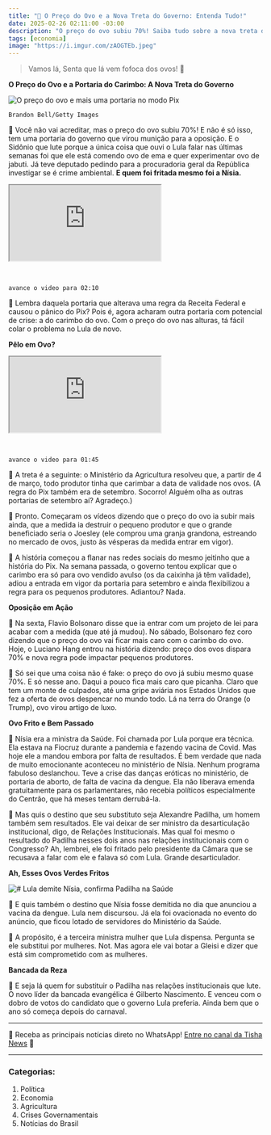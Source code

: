 ```yaml
---
title: "🥚 O Preço do Ovo e a Nova Treta do Governo: Entenda Tudo!"
date: 2025-02-26 02:11:00 -03:00
description: "O preço do ovo subiu 70%! Saiba tudo sobre a nova treta do governo e as teorias da conspiração."
tags: [economia]
image: "https://i.imgur.com/zAOGTEb.jpeg"
---
```


> Vamos lá, Senta que lá vem fofoca dos ovos! 🥚

**O Preço do Ovo e a Portaria do Carimbo: A Nova Treta do Governo**

![O preço do ovo e mais uma portaria no modo Pix](https://i.imgur.com/zAOGTEb.jpeg)

    Brandon Bell/Getty Images

👀 Você não vai acreditar, mas o preço do ovo subiu 70%! E não é só isso, tem uma portaria do governo que virou munição para a oposição. 
E o Sidônio que lute porque a única coisa que ouvi o Lula falar nas últimas semanas foi que ele está comendo ovo de ema e quer experimentar ovo de jabuti. Já teve deputado pedindo para a procuradoria geral da República investigar se é crime ambiental. **E quem foi fritada mesmo foi a Nísia.**

<div class="video-wrapper">
<div class="plyr__video-embed" id="youtube-player">
<iframe src="https://www.youtube.com/embed/iPqlC72tBOo?si=DWT-epnf96L-92mD&amp;start=130" allowfullscreen="" allowtransparency="" allow="autoplay"></iframe>
</div>
</div>
<p><br /></p>

    avance o video para 02:10


👀 Lembra daquela portaria que alterava uma regra da Receita Federal e causou o pânico do Pix? Pois é, agora acharam outra portaria com potencial de crise: a do carimbo do ovo. Com o preço do ovo nas alturas, tá fácil colar o problema no Lula de novo.

**Pêlo em Ovo?**

<div class="video-wrapper">
<div class="plyr__video-embed" id="youtube-player">
<iframe src="https://www.youtube.com/embed/F5s45rAVidQ?si=iTlfNlsH4Zi0cPF-&amp;start=105" allowfullscreen="" allowtransparency="" allow="autoplay"></iframe>
</div>
</div>
<p><br /></p>

    avance o video para 01:45

👀 A treta é a seguinte: o Ministério da Agricultura resolveu que, a partir de 4 de março, todo produtor tinha que carimbar a data de validade nos ovos. (A regra do Pix também era de setembro. Socorro! Alguém olha as outras portarias de setembro aí? Agradeço.)

👀 Pronto. Começaram os vídeos dizendo que o preço do ovo ia subir mais ainda, que a medida ia destruir o pequeno produtor e que o grande beneficiado seria o Joesley (ele comprou uma granja grandona, estreando no mercado de ovos, justo às vésperas da medida entrar em vigor).

👀 A história começou a flanar nas redes sociais do mesmo jeitinho que a história do Pix. Na semana passada, o governo tentou explicar que o carimbo era só para ovo vendido avulso (os da caixinha já têm validade), adiou a entrada em vigor da portaria para setembro e ainda flexibilizou a regra para os pequenos produtores. Adiantou? Nada.

**Oposição em Ação**

👀 Na sexta, Flavio Bolsonaro disse que ia entrar com um projeto de lei para acabar com a medida (que até já mudou). No sábado, Bolsonaro fez coro dizendo que o preço do ovo vai ficar mais caro com o carimbo do ovo. Hoje, o Luciano Hang entrou na história dizendo: preço dos ovos dispara 70% e nova regra pode impactar pequenos produtores.

👀 Só sei que uma coisa não é fake: o preço do ovo já subiu mesmo quase 70%. E só nesse ano. Daqui a pouco fica mais caro que picanha. Claro que tem um monte de culpados, até uma gripe aviária nos Estados Unidos que fez a oferta de ovos despencar no mundo todo. Lá na terra do Orange (o Trump), ovo virou artigo de luxo.

**Ovo Frito e Bem Passado**

👀 Nísia era a ministra da Saúde. Foi chamada por Lula porque era técnica. Ela estava na Fiocruz durante a pandemia e fazendo vacina de Covid. Mas hoje ele a mandou embora por falta de resultados. É bem verdade que nada de muito emocionante aconteceu no ministério de Nísia. Nenhum programa fabuloso deslanchou. Teve a crise das danças eróticas no ministério, de portaria de aborto, de falta de vacina da dengue. Ela não liberava emenda gratuitamente para os parlamentares, não recebia políticos especialmente do Centrão, que há meses tentam derrubá-la.

👀 Mas quis o destino que seu substituto seja Alexandre Padilha, um homem também sem resultados. Ele vai deixar de ser ministro da desarticulação institucional, digo, de Relações Institucionais. Mas qual foi mesmo o resultado do Padilha nesses dois anos nas relações institucionais com o Congresso? Ah, lembrei, ele foi fritado pelo presidente da Câmara que se recusava a falar com ele e falava só com Lula. Grande desarticulador.

**Ah, Esses Ovos Verdes Fritos**

![# Lula demite Nísia, confirma Padilha na Saúde](https://i.imgur.com/ubbA6DP.jpeg)

👀 E quis também o destino que Nísia fosse demitida no dia que anunciou a vacina da dengue. Lula nem discursou. Já ela foi ovacionada no evento do anúncio, que ficou lotado de servidores do Ministério da Saúde.

👀 A propósito, é a terceira ministra mulher que Lula dispensa. Pergunta se ele substitui por mulheres. Not. Mas agora ele vai botar a Gleisi e dizer que está sim comprometido com as mulheres.

**Bancada da Reza**

👀 E seja lá quem for substituir o Padilha nas relações institucionais que lute. O novo líder da bancada evangélica é Gilberto Nascimento. E venceu com o dobro de votos do candidato que o governo Lula preferia. Ainda bem que o ano só começa depois do carnaval.

---

🌟 Receba as principais notícias direto no WhatsApp!</strong> <a href="https://www.whatsapp.com/channel/0029VaiPYBPLo4heVf0U3u2d" target="_blank" rel="noopener noreferrer">Entre no canal da Tisha News</a> 📲

---

### **Categorias:**
1. Política
2. Economia
3. Agricultura
4. Crises Governamentais
5. Notícias do Brasil
